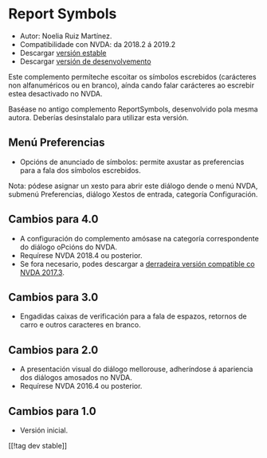 # Report Symbols #

*	Autor: Noelia Ruiz Martínez.
*	Compatibilidade con NVDA: da 2018.2 á 2019.2
*	Descargar [versión estable][1]
*	Descargar [versión de desenvolvemento][2]

Este complemento permíteche escoitar os símbolos escrebidos (carácteres non
alfanuméricos ou en branco), aínda cando falar carácteres ao escrebir  estea
desactivado no NVDA.

Baséase no antigo complemento ReportSymbols, desenvolvido pola mesma
autora. Deberías desinstalalo para utilizar esta versión.

## Menú Preferencias ##
*	Opcións de anunciado de símbolos: permite axustar as preferencias para a
  fala dos símbolos escrebidos.

Nota: pódese asignar un xesto para abrir este diálogo dende o menú NVDA,
submenú Preferencias, diálogo Xestos de entrada, categoría Configuración.

## Cambios para 4.0 ##
* A configuración do complemento amósase na categoría correspondente do
  diálogo oPcións do NVDA.
* Requírese NVDA 2018.4 ou posterior.
* Se fora necesario, podes descargar a [derradeira versión compatible co
  NVDA 2017.3][3].

## Cambios para 3.0 ##
* Engadidas caixas de verificación para a fala de espazos, retornos de carro
  e outros caracteres en branco.

## Cambios para 2.0 ##
*	A presentación visual do diálogo mellorouse, adheríndose á apariencia dos
  diálogos amosados no NVDA.
*	Requírese NVDA 2016.4 ou posterior.

## Cambios para 1.0 ##
*	Versión inicial.


[[!tag dev stable]]

[1]: https://addons.nvda-project.org/files/get.php?file=rsy

[2]: https://addons.nvda-project.org/files/get.php?file=rsy-dev

[3]: https://addons.nvda-project.org/files/get.php?file=rsy-o
